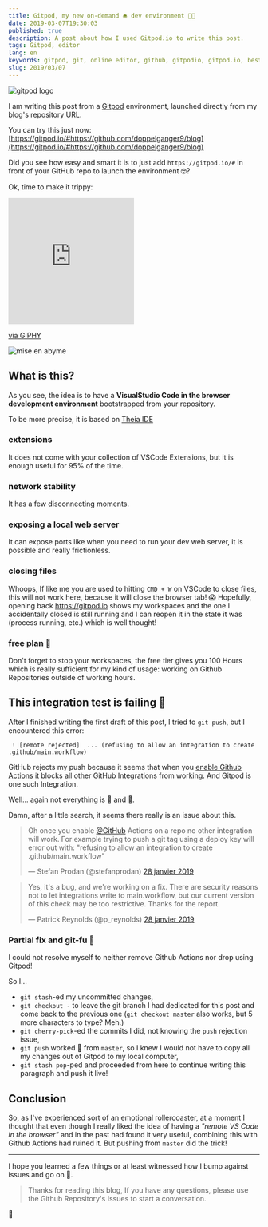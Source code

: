 ```yaml
---
title: Gitpod, my new on-demand 🛎 dev environment 👨‍💻
date: 2019-03-07T19:30:03
published: true
description: A post about how I used Gitpod.io to write this post.
tags: Gitpod, editor
lang: en
keywords: gitpod, git, online editor, github, gitpodio, gitpod.io, best online ide, awesome online ide, editor, visual studio code, vscode, vs code, theia
slug: 2019/03/07
---
```


<script>
  import AddTwitterWidgetScript from '$lib/components/AddTwitterWidgetScript.svelte';
</script>

<AddTwitterWidgetScript />

![gitpod logo](/Gitpod-ddd.svg)

I am writing this post from a [Gitpod](https://gitpod.io) environment, launched directly from my blog's repository URL.

You can try this just now: [https://gitpod.io/#https://github.com/doppelganger9/blog](https://gitpod.io/#https://github.com/doppelganger9/blog)

Did you see how easy and smart it is to just add `https://gitpod.io/#` in front of your GitHub repo to launch the environment 🤓?

Ok, time to make it trippy:

<div style="width:50%;height:0;padding-bottom:50%;position:relative;"><iframe title="hail-hypnotoad" src="https://giphy.com/embed/rou0CTAp6Z8VW" width="100%" height="100%" style="position:absolute" frameBorder="0" class="giphy-embed" allowFullScreen></iframe></div><p><a href="https://giphy.com/gifs/hail-hypnotoad-rou0CTAp6Z8VW">via GIPHY</a></p>

![mise en abyme](/screenshot.png)

## What is this?

As you see, the idea is to have a **VisualStudio Code in the browser development environment** bootstrapped from your repository.

To be more precise, it is based on [Theia IDE](https://www.theia-ide.org/)

### extensions

It does not come with your collection of VSCode Extensions, but it is enough useful for 95% of the time.

### network stability

It has a few disconnecting moments.

### exposing a local web server

It can expose ports like when you need to run your dev web server, it is possible and really frictionless.

### closing files

Whoops, If like me you are used to hitting `CMD + W` on VSCode to close files, this will not work here, because it will close the browser tab! 😱
Hopefully, opening back https://gitpod.io shows my workspaces and the one I accidentally closed is still running and I can reopen it in the state it was (process running, etc.) which is well thought!

### free plan 💸

Don't forget to stop your workspaces, the free tier gives you 100 Hours which is really sufficient for my kind of usage: working on Github Repositories outside of working hours.

## This integration test is failing 🤭

After I finished writing the first draft of this post, I tried to `git push`, but I encountered this error:
```
 ! [remote rejected]  ... (refusing to allow an integration to create .github/main.workflow)
```

GitHub rejects my push because it seems that when you [enable Github Actions](/2019/03/06) it blocks all other GitHub Integrations from working. And Gitpod is one such Integration.

Well... again not everything is 🌈 and 🦄.

Damn, after a little search, it seems there really is an issue about this.

<blockquote class="twitter-tweet" data-lang="fr"><p lang="en" dir="ltr">Oh once you enable <a href="https://twitter.com/github?ref_src=twsrc%5Etfw">@GitHub</a> Actions on a repo no other integration will work. For example trying to push a git tag using a deploy key will error out with: &quot;refusing to allow an integration to create .github/main.workflow&quot;</p>&mdash; Stefan Prodan (@stefanprodan) <a href="https://twitter.com/stefanprodan/status/1089848015626686465?ref_src=twsrc%5Etfw">28 janvier 2019</a></blockquote>

<blockquote class="twitter-tweet" data-lang="fr"><p lang="en" dir="ltr">Yes, it&#39;s a bug, and we&#39;re working on a fix.  There are security reasons not to let integrations write to main.workflow, but our current version of this check may be too restrictive.  Thanks for the report.</p>&mdash; Patrick Reynolds (@p_reynolds) <a href="https://twitter.com/p_reynolds/status/1089880487659737088?ref_src=twsrc%5Etfw">28 janvier 2019</a></blockquote>

### Partial fix and git-fu 🥋

I could not resolve myself to neither remove Github Actions nor drop using Gitpod!

So I...

- `git stash`-ed my uncommitted changes,
- `git checkout -` to leave the git branch I had dedicated for this post and come back to the previous one (`git checkout master` also works, but 5 more characters to type? Meh.)
- `git cherry-pick`-ed the commits I did, not knowing the `push` rejection issue,
- `git push` worked 🎉 from `master`, so I knew I would not have to copy all my changes out of Gitpod to my local computer,
- `git stash pop`-ped and proceeded from here to continue writing this paragraph and push it live!

## Conclusion

So, as I've experienced sort of an emotional rollercoaster,
at a moment I thought that even though I really liked the idea of having a *"remote VS Code in the browser"* and in the past had found it very useful,
combining this with Github Actions had ruined it. But pushing from `master` did the trick!

---

I hope you learned a few things or at least witnessed how I bump against issues and go on 🤣.

> Thanks for reading this blog, If you have any questions, please use the Github Repository's Issues to start a conversation.

👋
